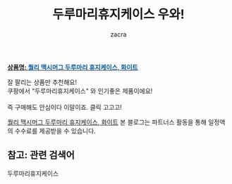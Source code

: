 ﻿---
layout: post
title:  "두루마리휴지케이스 우와!"
author: zacra
categories: [ 아이템 ]
tags: [두루마리휴지케이스]
image: https://static.coupangcdn.com/image/retail/images/2020/04/24/18/2/cfecc568-cf1f-4e90-bd48-a476c1d05c30.jpg 
description: "쿠팡에서 두루마리휴지케이스 관련 상품으로 가장 잘팔리는 제품 중 하나라는 사실!!."
rating: 4.5
---

<a href="https://link.coupang.com/re/AFFSDP?lptag=AF8407795&pageKey=1505334461&itemId=2584398076&vendorItemId=70099499235&traceid=V0-153-27d4684235474a9b"><b>상품명: <font color='#01579B'>퀄리 맥시머그 두루마리 휴지케이스, 화이트</font></b></a>

잘 팔리는 상품만 추천해요!<br/>
쿠팡에서 "두루마리휴지케이스" 와 인기좋은 제품이에요!<br/><br/>
즉 구매해도 안심이다 이말이죠. 클릭 고고고! <br/>



<a href="https://link.coupang.com/re/AFFSDP?lptag=AF8407795&pageKey=1505334461&itemId=2584398076&vendorItemId=70099499235&traceid=V0-153-27d4684235474a9b">퀄리 맥시머그 두루마리 휴지케이스, 화이트</a>
본 블로그는 파트너스 활동을 통해 일정액의 수수료를 제공받을 수 있습니다.

## 참고: 관련 검색어    
두루마리휴지케이스